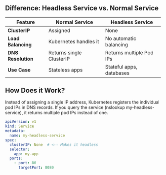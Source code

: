 #

## Difference: Headless Service vs. Normal Service

| Feature          | Normal Service       | Headless Service       |
|-----------------|---------------------|------------------------|
| **ClusterIP**    | Assigned            | None                   |
| **Load Balancing** | Kubernetes handles it | No automatic balancing |
| **DNS Resolution** | Returns single ClusterIP | Returns multiple Pod IPs |
| **Use Case**     | Stateless apps      | Stateful apps, databases |

## How Does it Work?

Instead of assigning a single IP address, Kubernetes registers the individual pod IPs in DNS records.
If you query the service (nslookup my-headless-service), it returns multiple pod IPs instead of one.

```yaml
apiVersion: v1
kind: Service
metadata:
  name: my-headless-service
spec:
  clusterIP: None  # <-- Makes it headless
  selector:
    app: my-app
  ports:
    - port: 80
      targetPort: 8080
```
